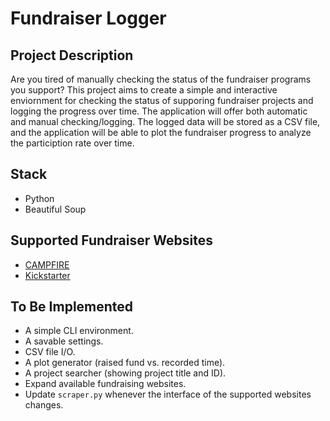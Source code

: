 # Fundraiser Logger

## Project Description

Are you tired of manually checking the status of the fundraiser programs you support?
This project aims to create a simple and interactive enviornment for checking the status of supporing fundraiser projects and logging the progress over time.
The application will offer both automatic and manual checking/logging.
The logged data will be stored as a CSV file, and the application will be able to plot the fundraiser progress to analyze the particiption rate over time.

## Stack

* Python
* Beautiful Soup

## Supported Fundraiser Websites

* [CAMPFIRE](https://camp-fire.jp/)
* [Kickstarter](https://www.kickstarter.com/)

## To Be Implemented

* A simple CLI environment.
* A savable settings.
* CSV file I/O.
* A plot generator (raised fund vs. recorded time).
* A project searcher (showing project title and ID).
* Expand available fundraising websites.
* Update `scraper.py` whenever the interface of the supported websites changes.